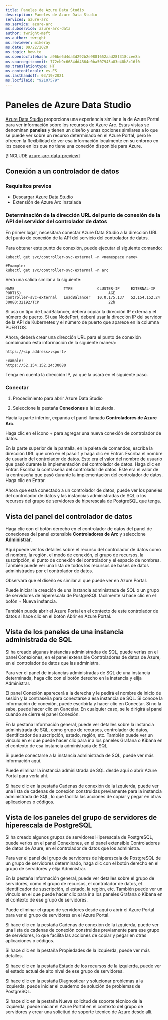 ```yaml
---
title: Paneles de Azure Data Studio
description: Paneles de Azure Data Studio
services: azure-arc
ms.service: azure-arc
ms.subservice: azure-arc-data
author: twright-msft
ms.author: twright
ms.reviewer: mikeray
ms.date: 09/22/2020
ms.topic: how-to
ms.openlocfilehash: a96be6d4da3d292b2e9881652aad28f318ccee8a
ms.sourcegitcommit: 772eb9c6684dd4864e0ba507945a83e48b8c16f0
ms.translationtype: HT
ms.contentlocale: es-ES
ms.lasthandoff: 03/19/2021
ms.locfileid: "92107579"
---
```

# <a name="azure-data-studio-dashboards"></a>Paneles de Azure Data Studio

[Azure Data Studio](/sql/azure-data-studio/what-is) proporciona una experiencia similar a la de Azure Portal para ver información sobre los recursos de Azure Arc.  Estas vistas se denominan **paneles** y tienen un diseño y unas opciones similares a lo que se puede ver sobre un recurso determinado en el Azure Portal, pero le ofrecen la flexibilidad de ver esa información localmente en su entorno en los casos en los que no tiene una conexión disponible para Azure.

[!INCLUDE [azure-arc-data-preview](../../../includes/azure-arc-data-preview.md)]

## <a name="connecting-to-a-data-controller"></a>Conexión a un controlador de datos

### <a name="prerequisites"></a>Requisitos previos

- Descargar [Azure Data Studio](/sql/azure-data-studio/download-azure-data-studio)
- Extensión de Azure Arc instalada

### <a name="determine-the-data-controller-server-api-endpoint-url"></a>Determinación de la dirección URL del punto de conexión de la API del servidor del controlador de datos

En primer lugar, necesitará conectar Azure Data Studio a la dirección URL del punto de conexión de la API del servicio del controlador de datos.

Para obtener este punto de conexión, puede ejecutar el siguiente comando:

```console
kubectl get svc/controller-svc-external -n <namespace name>

#Example:
kubectl get svc/controller-svc-external -n arc
```

Verá una salida similar a la siguiente:

```console
NAME                      TYPE           CLUSTER-IP     EXTERNAL-IP      PORT(S)                                       AGE
controller-svc-external   LoadBalancer   10.0.175.137   52.154.152.24    30080:32192/TCP                               22h
```

Si usa un tipo de LoadBalancer, deberá copiar la dirección IP externa y el número de puerto. Si usa NodePort, deberá usar la dirección IP del servidor de la API de Kubernetes y el número de puerto que aparece en la columna PUERTOS.

Ahora, deberá crear una dirección URL para el punto de conexión combinando esta información de la siguiente manera:

```console
https://<ip address>:<port>

Example:
https://52.154.152.24:30080
```

Tenga en cuenta la dirección IP, ya que la usará en el siguiente paso.

### <a name="connect"></a>Conectar

1. Procedimiento para abrir Azure Data Studio

1. Seleccione la pestaña **Conexiones** a la izquierda.

Hacia la parte inferior, expanda el panel llamado **Controladores de Azure Arc**.

Haga clic en el icono + para agregar una nueva conexión de controlador de datos.

En la parte superior de la pantalla, en la paleta de comandos, escriba la dirección URL que creó en el paso 1 y haga clic en Entrar.
Escriba el nombre de usuario del controlador de datos.  Este era el valor del nombre de usuario que pasó durante la implementación del controlador de datos.  Haga clic en Entrar.
Escriba la contraseña del controlador de datos.  Este era el valor de la contraseña que pasó durante la implementación del controlador de datos. Haga clic en Entrar.

Ahora que está conectado a un controlador de datos, puede ver los paneles del controlador de datos y las instancias administradas de SQL o los recursos del grupo de servidores de hiperescala de PostgreSQL que tenga.

## <a name="view-the-data-controller-dashboard"></a>Vista del panel del controlador de datos

Haga clic con el botón derecho en el controlador de datos del panel de conexiones del panel extensible **Controladores de Arc** y seleccione **Administrar**.

Aquí puede ver los detalles sobre el recurso del controlador de datos como el nombre, la región, el modo de conexión, el grupo de recursos, la suscripción, el punto de conexión del controlador y el espacio de nombres.  También puede ver una lista de todos los recursos de bases de datos administrados por el controlador de datos.

Observará que el diseño es similar al que puede ver en Azure Portal.

Puede iniciar la creación de una instancia administrada de SQL o un grupo de servidores de hiperescala de PostgreSQL fácilmente si hace clic en el botón + Nueva instancia.

También puede abrir el Azure Portal en el contexto de este controlador de datos si hace clic en el botón Abrir en Azure Portal.

## <a name="view-the-sql-managed-instance-dashboards"></a>Vista de los paneles de una instancia administrada de SQL

Si ha creado algunas instancias administradas de SQL, puede verlas en el panel Conexiones, en el panel extensible Controladores de datos de Azure, en el controlador de datos que las administra.

Para ver el panel de instancias administradas de SQL de una instancia determinada, haga clic con el botón derecho en la instancia y elija Administrar.

El panel Conexión aparecerá a la derecha y le pedirá el nombre de inicio de sesión y la contraseña para conectarse a esa instancia de SQL. Si conoce la información de conexión, puede escribirla y hacer clic en Conectar.  Si no la sabe, puede hacer clic en Cancelar.  En cualquier caso, se le dirigirá al panel cuando se cierre el panel Conexión.

En la pestaña Información general, puede ver detalles sobre la instancia administrada de SQL, como grupo de recursos, controlador de datos, identificador de suscripción, estado, región, etc.  También puede ver un vínculo en el que puede hacer clic para ir a los paneles Grafana o Kibana en el contexto de esa instancia administrada de SQL.

Si puede conectarse a la instancia administrada de SQL, puede ver más información aquí.

Puede eliminar la instancia administrada de SQL desde aquí o abrir Azure Portal para verla ahí.

Si hace clic en la pestaña Cadenas de conexión de la izquierda, puede ver una lista de cadenas de conexión construidas previamente para la instancia administrada de SQL, lo que facilita las acciones de copiar y pegar en otras aplicaciones o códigos.

## <a name="view-the-postgresql-hyperscale-server-group-dashboards"></a>Vista de los paneles del grupo de servidores de hiperescala de PostgreSQL

Si ha creado algunos grupos de servidores Hiperescala de PostgreSQL, puede verlos en el panel Conexiones, en el panel extensible Controladores de datos de Azure, en el controlador de datos que los administra.

Para ver el panel del grupo de servidores de hiperescala de PostgreSQL de un grupo de servidores determinado, haga clic con el botón derecho en el grupo de servidores y elija Administrar.

En la pestaña Información general, puede ver detalles sobre el grupo de servidores, como el grupo de recursos, el controlador de datos, el identificador de suscripción, el estado, la región, etc.  También puede ver un vínculo en el que puede hacer clic para ir a los paneles Grafana o Kibana en el contexto de ese grupo de servidores.

Puede eliminar el grupo de servidores desde aquí o abrir el Azure Portal para ver el grupo de servidores en el Azure Portal.

Si hace clic en la pestaña Cadenas de conexión de la izquierda, puede ver una lista de cadenas de conexión construidas previamente para ese grupo de servidores, lo que facilita las acciones de copiar y pegar en otras aplicaciones o códigos.

Si hace clic en la pestaña Propiedades de la izquierda, puede ver más detalles.

Si hace clic en la pestaña Estado de los recursos de la izquierda, puede ver el estado actual de alto nivel de ese grupo de servidores.

Si hace clic en la pestaña Diagnosticar y solucionar problemas a la izquierda, puede iniciar el cuaderno de solución de problemas de PostgreSQL.

Si hace clic en la pestaña Nueva solicitud de soporte técnico de la izquierda, puede iniciar el Azure Portal en el contexto del grupo de servidores y crear una solicitud de soporte técnico de Azure desde allí.